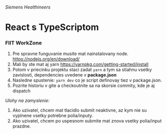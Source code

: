 ###### Siemens Healthineers
# React s TypeScriptom #
### FIIT WorkZone ###


1. Pre spravne funguvanie musite mat nainstalovany node.
https://nodejs.org/en/download/
2. Mali by ste mat aj yarn
https://yarnpkg.com/getting-started/install
3. Potom v priecinku projektu staci zadat `yarn` a tym sa stiahnu vsetky zavislosti, dependencies uvedene v **package.json**
4. Nasledne spustenie: `yarn dev` co je script definovay tiez v package.json.
5. Pozrite historiu v gite a checkoutnite sa na skorsie commity, kde je aj dispatch

*Ulohy na zamyslenie:* 

1. Ako uzivatel, chcem mat tlacidlo submit neaktivne, az kym nie su vyplnene vsetky potrebne polia/inputy.
2. Ako uzivatel, chcem po uspesnom submite mat znova vsetky polia/input prazdne.
